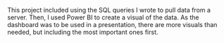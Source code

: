 This project included using the SQL queries I wrote to pull data from a server. Then, I used Power BI to create a visual of the data. As the dashboard was to be used in a presentation, there are more visuals than needed, but including the most important ones first.
